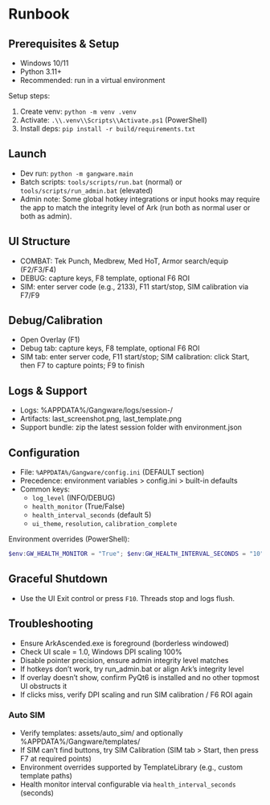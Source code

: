 # Runbook

## Prerequisites & Setup
- Windows 10/11
- Python 3.11+
- Recommended: run in a virtual environment

Setup steps:
1) Create venv: `python -m venv .venv`
2) Activate: `.\\.venv\\Scripts\\Activate.ps1` (PowerShell)
3) Install deps: `pip install -r build/requirements.txt`

## Launch
- Dev run: `python -m gangware.main`
- Batch scripts: `tools/scripts/run.bat` (normal) or `tools/scripts/run_admin.bat` (elevated)
- Admin note: Some global hotkey integrations or input hooks may require the app to match the integrity level of Ark (run both as normal user or both as admin).

## UI Structure
- COMBAT: Tek Punch, Medbrew, Med HoT, Armor search/equip (F2/F3/F4)
- DEBUG: capture keys, F8 template, optional F6 ROI
- SIM: enter server code (e.g., 2133), F11 start/stop, SIM calibration via F7/F9

## Debug/Calibration
- Open Overlay (F1)
- Debug tab: capture keys, F8 template, optional F6 ROI
- SIM tab: enter server code, F11 start/stop; SIM calibration: click Start, then F7 to capture points; F9 to finish

## Logs & Support
- Logs: %APPDATA%/Gangware/logs/session-<ts>/
- Artifacts: last_screenshot.png, last_template.png
- Support bundle: zip the latest session folder with environment.json

## Configuration
- File: `%APPDATA%/Gangware/config.ini` (DEFAULT section)
- Precedence: environment variables > config.ini > built-in defaults
- Common keys:
	- `log_level` (INFO/DEBUG)
	- `health_monitor` (True/False)
	- `health_interval_seconds` (default 5)
	- `ui_theme`, `resolution`, `calibration_complete`

Environment overrides (PowerShell):
```powershell
$env:GW_HEALTH_MONITOR = "True"; $env:GW_HEALTH_INTERVAL_SECONDS = "10"
```

## Graceful Shutdown
- Use the UI Exit control or press `F10`. Threads stop and logs flush.

## Troubleshooting
- Ensure ArkAscended.exe is foreground (borderless windowed)
- Check UI scale = 1.0, Windows DPI scaling 100%
- Disable pointer precision, ensure admin integrity level matches
- If hotkeys don’t work, try run_admin.bat or align Ark’s integrity level
- If overlay doesn’t show, confirm PyQt6 is installed and no other topmost UI obstructs it
- If clicks miss, verify DPI scaling and run SIM calibration / F6 ROI again

### Auto SIM
- Verify templates: assets/auto_sim/ and optionally %APPDATA%/Gangware/templates/
- If SIM can’t find buttons, try SIM Calibration (SIM tab > Start, then press F7 at required points)
- Environment overrides supported by TemplateLibrary (e.g., custom template paths)
- Health monitor interval configurable via `health_interval_seconds` (seconds)
